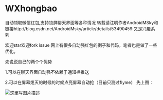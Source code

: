 # WXhongbao
自动领取微信红包,支持锁屏聊天界面等各种情况
	转载请注明作者AndroidMSky和链接http://blog.csdn.net/AndroidMsky/article/details/53490459
又是兴趣系列


欢迎star欢迎fork issue
网上有很多自动强红包的例子和代码，笔者也是做了一些优化。

先说说自己的两个个优势

1.可以在聊天界面自动强不依赖于通知栏推送

2.可以在屏幕熄灭的时候的时候点亮屏幕自动抢（目前只测过flyme）
先上图：


![这里写图片描述](http://img.blog.csdn.net/20161207095742232?watermark/2/text/aHR0cDovL2Jsb2cuY3Nkbi5uZXQvQW5kcm9pZE1za3k=/font/5a6L5L2T/fontsize/400/fill/I0JBQkFCMA==/dissolve/70/gravity/SouthEast)
